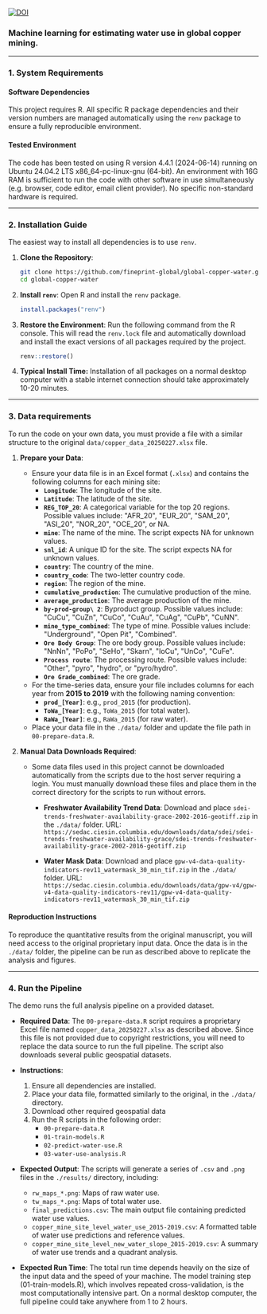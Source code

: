 [![DOI](https://zenodo.org/badge/DOI/10.5281/zenodo.17044343.svg)](https://doi.org/10.5281/zenodo.17044343)

### Machine learning for estimating water use in global copper mining.

-----

### **1. System Requirements**

#### **Software Dependencies**

This project requires R. All specific R package dependencies and their version numbers are managed automatically using the `renv` package to ensure a fully reproducible environment.

#### **Tested Environment**

The code has been tested on using R version 4.4.1 (2024-06-14) running on Ubuntu 24.04.2 LTS x86_64-pc-linux-gnu (64-bit). An environment with 16G RAM is sufficient to run the code with other software in use simultaneously (e.g. browser, code editor, email client provider). No specific non-standard hardware is required.

-----

### **2. Installation Guide**

The easiest way to install all dependencies is to use `renv`.

1.  **Clone the Repository**:

    ```bash
    git clone https://github.com/fineprint-global/global-copper-water.git
    cd global-copper-water
    ```

2.  **Install `renv`**: Open R and install the `renv` package.

    ```r
    install.packages("renv")
    ```

3.  **Restore the Environment**: Run the following command from the R console. This will read the `renv.lock` file and automatically download and install the exact versions of all packages required by the project.

    ```r
    renv::restore()
    ```

4. **Typical Install Time:** Installation of all packages on a normal desktop computer with a stable internet connection should take approximately 10-20 minutes.

-----

### **3. Data requirements**

To run the code on your own data, you must provide a file with a similar structure to the original `data/copper_data_20250227.xlsx` file.

1.  **Prepare your Data**:

      * Ensure your data file is in an Excel format (`.xlsx`) and contains the following columns for each mining site:
          * **`Longitude`**: The longitude of the site.
          * **`Latitude`**: The latitude of the site.
          * **`REG_TOP_20`**: A categorical variable for the top 20 regions. Possible values include: "AFR_20", "EUR_20", "SAM_20", "ASI_20", "NOR_20", "OCE_20", or NA.
          * **`mine`**: The name of the mine. The script expects NA for unknown values.
          * **`snl_id`**: A unique ID for the site. The script expects NA for unknown values.
          * **`country`**: The country of the mine.
          * **`country_code`**: The two-letter country code.
          * **`region`**: The region of the mine.
          * **`cumulative_production`**: The cumulative production of the mine.
          * **`average_production`**: The average production of the mine.
          * **`by-prod-group\ 2`**: Byproduct group. Possible values include: "CuCu", "CuZn", "CuCo", "CuAu", "CuAg", "CuPb", "CuNN".
          * **`mine_type_combined`**: The type of mine. Possible values include: "Underground", "Open Pit", "Combined".
          * **`Ore Body Group`**: The ore body group. Possible values include: "NnNn", "PoPo", "SeHo", "Skarn", "IoCu", "UnCo", "CuFe".
          * **`Process route`**: The processing route. Possible values include: "Other", "pyro", "hydro", or "pyro/hydro".
          * **`Ore Grade_combined`**: The ore grade.
      * For the time-series data, ensure your file includes columns for each year from **2015 to 2019** with the following naming convention:
          * **`prod_[Year]`**: e.g., `prod_2015` (for production).
          * **`ToWa_[Year]`**: e.g., `ToWa_2015` (for total water).
          * **`RaWa_[Year]`**: e.g., `RaWa_2015` (for raw water).
      * Place your data file in the `./data/` folder and update the file path in `00-prepare-data.R`.

2.  **Manual Data Downloads Required**:

    * Some data files used in this project cannot be downloaded automatically from the scripts due to the host server requiring a login. You must manually download these files and place them in the correct directory for the scripts to run without errors.

        * **Freshwater Availability Trend Data**: Download and place `sdei-trends-freshwater-availability-grace-2002-2016-geotiff.zip` in the `./data/` folder. URL: `https://sedac.ciesin.columbia.edu/downloads/data/sdei/sdei-trends-freshwater-availability-grace/sdei-trends-freshwater-availability-grace-2002-2016-geotiff.zip`

        * **Water Mask Data**: Download and place `gpw-v4-data-quality-indicators-rev11_watermask_30_min_tif.zip` in the `./data/` folder. URL: `https://sedac.ciesin.columbia.edu/downloads/data/gpw-v4/gpw-v4-data-quality-indicators-rev11/gpw-v4-data-quality-indicators-rev11_watermask_30_min_tif.zip`

#### **Reproduction Instructions**

To reproduce the quantitative results from the original manuscript, you will need access to the original proprietary input data. Once the data is in the `./data/` folder, the pipeline can be run as described above to replicate the analysis and figures.

-----


### **4. Run the Pipeline**

The demo runs the full analysis pipeline on a provided dataset.

  * **Required Data**: The `00-prepare-data.R` script requires a proprietary Excel file named `copper_data_20250227.xlsx` as described above. Since this file is not provided due to copyright restrictions, you will need to replace the data source to run the full pipeline. The script also downloads several public geospatial datasets.

  * **Instructions**:

    1.  Ensure all dependencies are installed.
    2.  Place your data file, formatted similarly to the original, in the `./data/` directory.
    3.  Download other required geospatial data
    4.  Run the R scripts in the following order:
          * `00-prepare-data.R`
          * `01-train-models.R`
          * `02-predict-water-use.R`
          * `03-water-use-analysis.R`

  * **Expected Output**:
    The scripts will generate a series of `.csv` and `.png` files in the `./results/` directory, including:

      * `rw_maps_*.png`: Maps of raw water use.
      * `tw_maps_*.png`: Maps of total water use.
      * `final_predictions.csv`: The main output file containing predicted water use values.
      * `copper_mine_site_level_water_use_2015-2019.csv`: A formatted table of water use predictions and reference values.
      * `copper_mine_site_level_new_water_slope_2015-2019.csv`: A summary of water use trends and a quadrant analysis.

* **Expected Run Time**:
    The total run time depends heavily on the size of the input data and the speed of your machine. The model training step (01-train-models.R), which involves repeated cross-validation, is the most computationally intensive part. On a normal desktop computer, the full pipeline could take anywhere from 1 to 2 hours.





